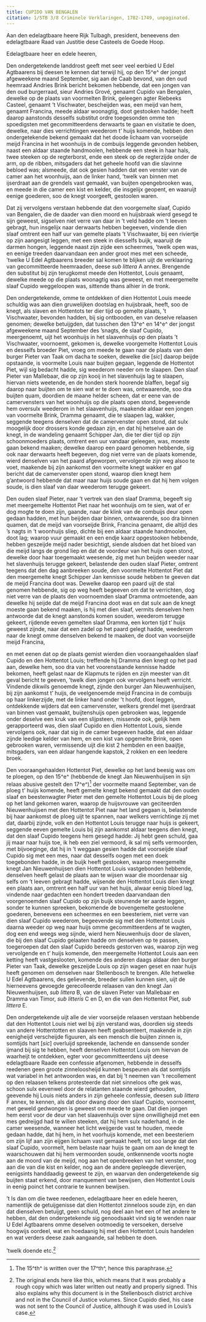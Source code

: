```yaml
---
title: CUPIDO VAN BENGALEN
citation: 1/STB 3/8 Criminele Verklaringen, 1702-1749, unpaginated.
---
```


Aan den edelagtbaare heere Rijk Tulbagh, president, beneevens den edelagtbaare Raad van Justitie dese Casteels de Goede Hoop.

Edelagtbaare heer en edele heeren,

Den ondergetekende landdrost geeft met seer veel eerbied U Edel Agtbaarens bij deesen te kennen dat terwijl hij, op den 15^e^ der jongst afgeweekene maand September, sig aan de Caab bevond, van den oud heemraad Andries Brink bericht bekomen hebbende, dat een jongen van den oud burgerraad, sieur Andries Grové, genaamt Cupido van Bengalen, dewelke op de plaats van voormelten Brink, geleegen agter Riebeeks Casteel, genaamt ’t Vischwater, bescheijden was, een meijd van hem, genaamt Francina, meede aldaar woonagtig, doot gestooken hadde; heeft daarop aanstonds desselfs substitut ordre toegesonden omme ten spoedigsten met gecommitteerdens derwaarts te gaan en visitatie te doen, dewelke, naar dies verrichtingen weederom t’ huijs komende, hebben den ondergetekende bekend gemaakt dat het doode lichaam van voorseijde meijd Francina in het woonhuijs in de combuijs leggende gevonden hebben, naast een aldaar staande handmoolen, hebbende een steek in haar hals, twee steeken op de regterborst, ende een steek op de regterzijde onder de arm, op de ribben, mitsgaders dat het geheele hoofd van die slavinne bebloed was; alsmeede, dat ook gesien hadden dat een venster van de camer aan het woonhuijs, aan de linker hand, ’twelk van binnen met ijserdraat aan de grendels vast gemaakt, van buijten opengebrooken was, en meede in die camer een kist en kelder, die insgelijx geopent, en waaruijt eenige goederen, soo de knegt voorgeeft, gestoolen waren.

Dat zij vervolgens verstaan hebbende dat den voorgemelte slaaf, Cupido van Bengalen, die de daader van dien moord en huijsbraak wierd gesegd te sijn geweest, sigselven niet verre van daar in ’t veld hadde om ’t leeven gebragt, hun insgelijx naar derwaarts hebben begeeven, vindende dien slaaf omtrent een half uur van gemelte plaats ’t Vischwaater, bij een riviertje op zijn aangesigt leggen, met een steek in diesselfs buijk, waaruijt de darmen hongen, leggende naast zijn zijde een scheermes, ’twelk open was, en eenige treeden daarvandaan een ander groot mes met een scheede, ’twelke U Edel Agtbaarens breeder sal komen te blijken uijt de verklaaring van gecommitteerde heemraaden, deese *sub littera* A annex. Brengende den substitut bij zijn terugkomst meede den Hottentot, Louis genaamt, dewelke meede op die plaats woonagtig was geweest, en met meergemelte slaaf Cupido weggeloopen was, sittende thans alhier in de tronk.

Den ondergetekende, omme te ontdekken of dien Hottentot Louis meede schuldig was aan dien gruwelijken dootslag en huijsbraak, heeft, soo de knegt, als slaven en Hottentots ter dier tijd op gemelte plaats, ’t Vischwaater, bevonden hadden, bij sig ontbooden, en van deselve relaasen genomen; dewelke betuijgden, dat tusschen den 13^e^ en 14^e^ der jongst afgeweekene maand September des ’snagts, de slaaf Cupido, meergenoemt, uijt het woonhuijs in het slaavenhuijs op den plaats ’t Vischwaater, voornoemt, gekomen is, dewelke voorgemelte Hottentot Louis en desselfs broeder Piet, vroeg om meede te gaan naar de plaats van den burger Pieter van Taak om dacha te soeken, dewelke die \[*sic*\] daarop beijde opstaande, is voormelte Louis naar buijten gegaan, leggende de Hottentot Piet, wijl sig bedacht hadde, sig weederom needer om te slaapen. Den slaaf Pieter van Mallebaar, die op zijn kooij in het slavenhuijs lag te slaapen, hiervan niets weetende, en de honden sterk hoorende blaffen, begaf sig daarop naar buijten om te sien wat er te doen was, ontwaarende, soo dra buijten quam, doordien de maane helder scheen, dat er eene van de camervensters van het woonhuijs op die plaats open stond, begeevende hem oversulx weederom in het slaavenhuijs, maakende aldaar een jongen van voormelte Brink, Dramma genaamt, die te slaapen lag, wakker, seggende teegens denselven dat de camervenster open stond, dat sulx moogelijk door drossers konde gedaan zijn, en dat hij hetselve aan de knegt, in de wandeling genaamt Schipper Jan, die ter dier tijd op zijn schoonmoeders plaats, omtrent een uur vandaar geleegen, was, moeste gaan bekend maaken; dewelke daarop een paard genomen hebbende, sig ook naar derwaarts heeft begeeven, dog niet verre van de plaats komende, wierd denselven van het paard afgeworpen, vervolgende zijn weg alsoo te voet, maakende bij zijn aankomst den voormelte knegt wakker en gaf bericht dat de camervenster open stond, waarop dien knegt hem g’antwoord hebbende dat maar naar huijs soude gaan en dat hij hem volgen soude, is dien slaaf van daar weederom terugge gekeert.

Den ouden slaaf Pieter, naar ’t vertrek van den slaaf Dramma, begeeft sig met meergemelte Hottentot Piet naar het woonhuijs om te sien, wat of er dog mogte te doen zijn, gaande, naar de klink van de combuijs deur open gedaan hadden, met hun beijden daar binnen, ontwaarende, soo dra binnen quamen, dat de meijd van voorseijde Brink, Francina genaamt, die altijd des ’s nagts in ’t woonhuijs sliep, dichte bij een aldaar staande handmoolen, doot lag; waarop vuur gemaakt en een endje kaarz opgestooken hebbende, hebben geszeijde meijd nader besichtigt, siende alsdoen dat het bloed van die meijd langs de grond liep en dat de voordeur van het huijs open stond, dewelke door haar toegemaakt weesende, zig met hun beijden weeder naar het slavenhuijs terugge gekeert, belastende den ouden slaaf Pieter, omtrent teegens dat den dag aanbreeken soude, den voormelte Hottentot Piet dat den meergemelte knegt Schipper Jan kennisse soude hebben te geeven dat de meijd Francina doot was. Dewelke daarop een paard uijt de stal genomen hebbende, sig op weg heeft begeeven om dat te verrichten, dog niet verre van de plaats den voornoemden slaaf Dramma ontmoetende, aan dewelke hij seijde dat de meijd Francina doot was en dat sulx aan de knegt moeste gaan bekend maaken, is hij met dien slaaf, vermits denselven hem antwoorde dat de knegt aanstonds komen souden, weederom terugge gekeert, rijdende eeven gemelten slaaf Dramma, een korten tijd t’ huijs geweest zijnde, naar dat een zadel op het paard gelegt hadde, weederom naar de knegt omme denselven bekend te maaken, de doot van voorseijde meijd Francina,

en met eenen dat op de plaats gemist wierden dien vooraangehaalden slaaf Cupido en den Hottentot Louis; treffende hij Dramma dien knegt op het pad aan, dewelke hem, soo dra van het voorenstaande kennisse hadde bekomen, heeft gelast naar de Klapmuts te rijden en zijn meester van dit geval bericht te geeven, ’twelk dien jongen ook vervolgens heeft verricht. Vindende dikwils genoemde knegt, zijnde den burger Jan Nieuwenhuijsen, bij zijn aankomst t’ huijs, de veelgenoemde meijd Francina in de combuijs op haar linkerzijde, met de linker hand onder ’t hoofd, doot leggen, ontdekkende wijders dat een camervenster, welkers grendel met ijserdraat van binnen vast gemaakt, buijtenshuijs open gebrooken was, leggende onder deselve een kruk van een slijpsteen, missende ook, gelijk hem gerapporteerd was, dien slaaf Cupido en dien Hottentot Louis, siende vervolgens ook, naar dat sig in de camer begeeven hadde, dat een aldaar zijnde leedige kelder van hem, en een kist van opgemelte Brink, open gebrooken waren, vermissende uijt die kist 2 hembden en een baaijtje, mitsgaders, van een aldaar hangende kapstok, 2 rokken en een leedere broek.

Den vooraangehaalden Hottentot Piet, dewelke op het land beesig was om te ploegen, op den 15^e^ (hebbende de knegt Jan Nieuwenhuijsen in sijn relaas abusive gestelt den 17^e^)[^1] der voormelte maand September, van de ploeg t’ huijs komende, heeft gemelte knegt bekend gemaakt dat den ouden slaaf en beestenwagter Pieter met den gemelte Hottentot Louis bij de ploeg op het land gekomen waren, waarop de huijsvrouwe van geciteerden Nieuwenhuijsen met den Hottentot Piet naar het land gegaan is, belastende bij haar aankomst de ploeg uijt te spannen, naar welkers verrichtinge zij met dat, daarbij zijnde, volk en den Hottentot Louis terugge naar huijs is gekeert, seggende eeven gemelte Louis bij zijn aankomst aldaar teegens dien knegt, dat den slaaf Cupido teegens hem gesegd hadde: Jij hebt geen schuld, gaa jij maar naar huijs toe, ik heb een ziel vermoord, ik sal mij selfs vermoorden, met bijvoeginge, dat hij in ’t weggaan gesien hadde dat voorseijde slaaf Cupido sig met een mes, naar dat desselfs oogen met een doek toegebonden hadde, in de buijk heeft gestooken, waarop meergemelte knegt Jan Nieuwenhuijsen dien Hottentot Louis vastgebonden hebbende, denselven heeft gelast de plaats aan te wijsen waar die moordenaar sig selfs om ’t leeven gebragt hadde, wijsende den Hottentot Louis dien knegt een plaats aan, omtrent een half uur van het huijs, alwaar eenig bloed lag, vindende naar gedachten een hondert treeden daarvandaan den voorgenoemden slaaf Cupido op zijn buijk steunende ter aarde leggen, sonder te kunnen spreeken, bekomende de bovengemelte gestoolene goederen, beneevens een scheermes en een beesteriem, niet verre van dien slaaf Cupido weederom, begeevende sig met den Hottentot Louis daarna weeder op weg naar huijs omme gecommitteerdens af te wagten, dog een end weegs weg sijnde, wierd hem Nieuwenhuijs door de slaven, die bij den slaaf Cupido gelaaten hadde om denselven op te passen, toegeroepen dat den slaaf Cupido bereeds gestorven was, waarop zijn weg vervolgende en t’ huijs komende, den meergemelte Hottentot Louis aan een ketting heeft vastgeslooten, komende des anderen daags aldaar den burger Pieter van Taak, dewelke geszeijde Louis op zijn wagen geset en naar huijs heeft genomen om denselven naar Stellenbosch te brengen. Alle hetwelke U Edel Agtbaarens, des gelievende, breeder sullen kunnen sien, uijt de hierneevens gevoegde gerecolleerde relaasen van den knegt Jan Nieuwenhuijsen, *sub littera* B, van de slaven Pieter van Mallebaar en Dramma van Timor, *sub litteris* C en D, en die van den Hottentot Piet, *sub littera* E.

Den ondergetekende uijt alle de vier voorseijde relaasen verstaan hebbende dat den Hottentot Louis niet wel bij zijn verstand was, doordien sig steeds van andere Hottentotten en slaaven heeft geabsenteert, maakende in zijn eenigheijd verscheijde figuuren, als een mensch die buijten zinnen is, somtijds hart \[*sic*\] overluijd spreekende, lachende en danssende sonder ijmand bij sig te hebben, heeft denselven Hottentot Louis om hiervan de waarheijt te ontdekken, egter voor gecommitteerdens uijt deese edelagtbaare Raade een confessie afgenomen, hebbende in desselfs reedenen geen groote zinneloosheijd kunnen bespeuren als dat somtijds wat variabel in het antwoorden was, en dat bij ’t neemen van ’t recollement op den relaasen telkens protesteerde dat niet sinneloos ofte gek was, schoon sulx eevenwel door de relatanten staande wierd gehouden, geevende hij Louis niets anders in zijn geheele confessie, deesen *sub littera* F annex, te kennen, als dat door dwang door den slaaf Cupido, voornoemt, met geweld gedwongen is geweest om meede te gaan. Dat dien jongen hem eerst voor de deur van het slaavenhuijs over sijne onwilligheijd met een mes gedreijgd had te willen steeken, dat hij hem sulx naderhand, in de camer weesende, wanneer het licht weijgerde vast te houden, meede gedaan hadde, dat hij hem, in het voorhuijs komende, met een beesteriem om zijn lijf aan zijn eijgen lichaam vast gemaakt heeft, tot soo lange dat den slaaf Cupido, voormelt, hem belaste naar huijs te gaan om aan de knegt te waarschouwen dat hij hem vermoorden soude, ontkennende voorts nogte aan de moord van de meijd, nog aan het openbreeken van het venster, nog aan die van die kist en kelder, nog aan de andere gepleegde dieverijen, eenigsints handdaadig geweest te zijn, en waarvan den ondergetekende sig buijten staat erkend, door manquement van bewijsen, dien Hottentot Louis in eenig poinct het contrarie te kunnen bewijsen.

’t Is dan om die twee reedenen, edelagtbaare heer en edele heeren, namentlijk de getuijgenisse dat dien Hottentot zinneloos soude zijn, en dan dat dienselven betuijgt, geen schuld, nog deel aan het een of het andere te hebben, dat den ondergetekende sig genoodsaakt vind sig te wenden naar U Edel Agtbaarens omme deselven ootmoedig te versoeken, derselve hoogwijs oordeel, wat en hoedaanig hij met dien Hottentot Louis handelen en wat verders deese zaak aangaande, sal hebben te doen.

’twelk doende etc.[^2]

[^1]: The 15^th^ is written over the 17^th^, hence this paraphrase.

[^2]: The original ends here like this, which means that it was probably a rough copy which was later written out neatly and properly signed. This also explains why this document is in the Stellenbosch district archive and not in the Council of Justice volumes. Since Cupido died, his case was not sent to the Council of Justice, although it was used in Louis’s case.
